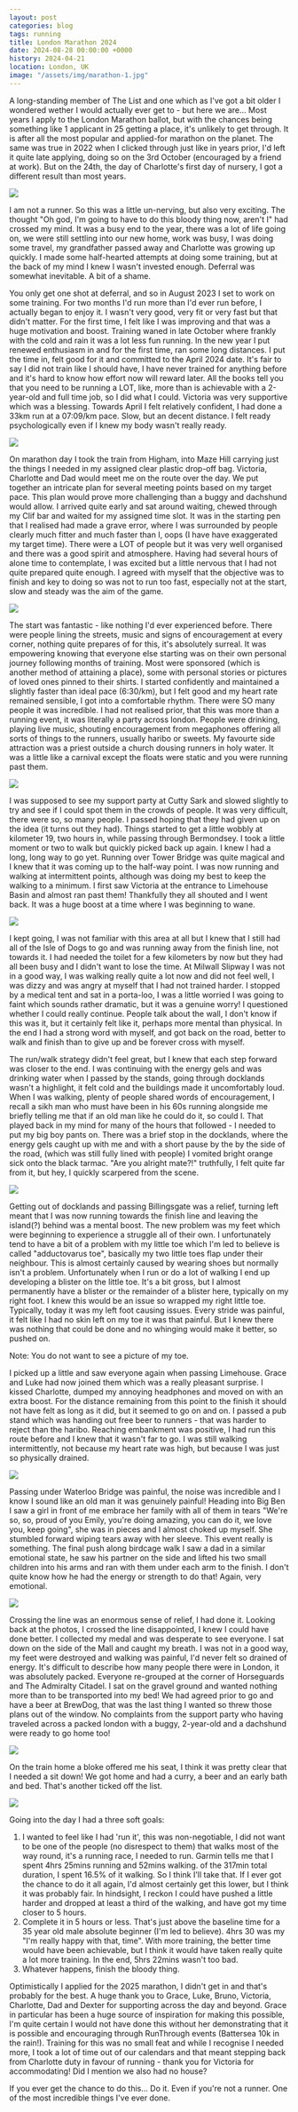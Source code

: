 ```yaml
---
layout: post
categories: blog
tags: running
title: London Marathon 2024
date: 2024-08-28 00:00:00 +0000
history: 2024-04-21
location: London, UK
image: "/assets/img/marathon-1.jpg"
---
```


A long-standing member of The List and one which as I've got a bit older I wondered wether I would actually ever get to - but here we are...  Most years I apply to the London Marathon ballot, but with the chances being something like 1 applicant in 25 getting a place, it's unlikely to get through. It is after all the most popular and applied-for marathon on the planet. The same was true in 2022 when I clicked through just like in years prior, I'd left it quite late applying, doing so on the 3rd October (encouraged by a friend at work). But on the 24th, the day of Charlotte's first day of nursery, I got a different result than most years.

![](/assets/img/marathon-11.jpg)

I am not a runner. So this was a little un-nerving, but also very exciting. The thought "Oh god, I'm going to have to do this bloody thing now, aren't I" had crossed my mind. It was a busy end to the year, there was a lot of life going on, we were still settling into our new home, work was busy, I was doing some travel, my grandfather passed away and Charlotte was growing up quickly. I made some half-hearted attempts at doing some training, but at the back of my mind I knew I wasn't invested enough. Deferral was somewhat inevitable. A bit of a shame. 

You only get one shot at deferral, and so in August 2023 I set to work on some training. For two months I'd run more than I'd ever run before, I actually began to enjoy it. I wasn't very good, very fit or very fast but that didn't matter. For the first time, I felt like I was improving and that was a huge motivation and boost. Training waned in late October where frankly with the cold and rain it was a lot less fun running. In the new year I put renewed enthusiasm in and for the first time, ran some long distances. I put the time in, felt good for it and committed to the April 2024 date. It's fair to say I did not train like I should have, I have never trained for anything before and it's hard to know how effort now will reward later. All the books tell you that you need to be running a LOT, like, more than is achievable with a 2-year-old and full time job, so I did what I could. Victoria was very supportive which was a blessing. Towards April I felt relatively confident, I had done a 33km run at a 07:09/km pace. Slow, but an decent distance. I felt ready psychologically even if I knew my body wasn't really ready.

![](/assets/img/marathon-2.jpg)

On marathon day I took the train from Higham, into Maze Hill carrying just the things I needed in my assigned clear plastic drop-off bag. Victoria, Charlotte and Dad would meet me on the route over the day. We put together an intricate plan for several meeting points based on my target pace. This plan would prove more challenging than a buggy and dachshund would allow. I arrived quite early and sat around waiting, chewed through my Clif bar and waited for my assigned time slot. It was in the starting pen that I realised had made a grave error, where I was surrounded by people clearly much fitter and much faster than I, oops (I have have exaggerated my target time). There were a LOT of people but it was very well organised and there was a good spirit and atmosphere. Having had several hours of alone time to contemplate, I was excited but a little nervous that I had not quite prepared quite enough. I agreed with myself that the objective was to finish and key to doing so was not to run too fast, especially not at the start, slow and steady was the aim of the game. 

![](/assets/img/marathon-3.jpg)

The start was fantastic - like nothing I'd ever experienced before. There were people lining the streets, music and signs of encouragement at every corner, nothing quite prepares of for this, it's absolutely surreal. It was empowering knowing that everyone else starting was on their own personal journey following months of training. Most were sponsored (which is another method of attaining a place), some with personal stories or pictures of loved ones pinned to their shirts. I started confidently and maintained a slightly faster than ideal pace (6:30/km), but I felt good and my heart rate remained sensible, I got into a comfortable rhythm. There were SO many people it was incredible. I had not realised prior, that this was more than a running event, it was literally a party across london. People were drinking, playing live music, shouting encouragement from megaphones offering all sorts of things to the runners, usually haribo or sweets. My favourte side attraction was a priest outside a church dousing runners in holy water. It was a little like a carnival except the floats were static and you were running past them. 

![](/assets/img/marathon-4.jpg)

I was supposed to see my support party at Cutty Sark and slowed slightly to try and see if I could spot them in the crowds of people. It was very difficult, there were so, so many people. I passed hoping that they had given up on the idea (it turns out they had). Things started to get a little wobbly at kilometer 19, two hours in, while passing through Bermondsey. I took a little moment or two to walk but quickly picked back up again. I knew I had a long, long way to go yet. Running over Tower Bridge was quite magical and I knew that it was coming up to the half-way point. I was now running and walking at intermittent points, although was doing my best to keep the walking to a minimum. I first saw Victoria at the entrance to Limehouse Basin and almost ran past them! Thankfully they all shouted and I went back. It was a huge boost at a time where I was beginning to wane. 

![](/assets/img/marathon-5.jpg)

I kept going, I was not familiar with this area at all but I knew that I still had all of the Isle of Dogs to go and was running away from the finish line, not towards it. I had needed the toilet for a few kilometers by now but they had all been busy and I didn't want to lose the time. At Milwall Slipway I was not in a good way, I was walking really quite a lot now and did not feel well, I was dizzy and was angry at myself that I had not trained harder. I stopped by a medical tent and sat in a porta-loo, I was a little worried I was going to faint which sounds rather dramatic, but it was a genuine worry! I questioned whether I could really continue. People talk about the wall, I don't know if this was it, but it certainly felt like it, perhaps more mental than physical. In the end I had a strong word with myself, and got back on the road, better to walk and finish than to give up and be forever cross with myself. 

The run/walk strategy didn't feel great, but I knew that each step forward was closer to the end. I was continuing with the energy gels and was drinking water when I passed by the stands, going through docklands wasn't a highlight, it felt cold and the buildings made it uncomfortably loud. When I was walking, plenty of people shared words of encouragement, I recall a sikh man who must have been in his 60s running alongside me briefly telling me that if an old man like he could do it, so could I. That played back in my mind for many of the hours that followed - I needed to put my big boy pants on. There was a brief stop in the docklands, where the energy gels caught up with me and with a short pause by the by the side of the road, (which was still fully lined with people) I vomited bright orange sick onto the black tarmac. "Are you alright mate?!" truthfully, I felt quite far from it, but hey, I quickly scarpered from the scene. 

![](/assets/img/marathon-6.jpg)

Getting out of docklands and passing Billingsgate was a relief, turning left meant that I was now running towards the finish line and leaving the island(?) behind was a mental boost. The new problem was my feet which were beginning to experience a struggle all of their own. I unfortunately tend to have a bit of a problem with my little toe which I'm led to believe is called "adductovarus toe", basically my two little toes flap under their neighbour. This is almost certainly caused by wearing shoes but normally isn't a problem. Unfortunately when I run or do a lot of walking I end up developing a blister on the little toe. It's a bit gross, but I almost permanently have a blister or the remainder of a blister here, typically on my right foot. I knew this would be an issue so wrapped my right little toe. Typically, today it was my left foot causing issues. Every stride was painful, it felt like I had no skin left on my toe it was that painful. But I knew there was nothing that could be done and no whinging would make it better, so pushed on.  

Note: You do not want to see a picture of my toe.  

I picked up a little and saw everyone again when passing Limehouse. Grace and Luke had now joined them which was a really pleasant surprise. I kissed Charlotte, dumped my annoying headphones and moved on with an extra boost. For the distance remaining from this point to the finish it should not have felt as long as it did, but it seemed to go on and on. I passed a pub stand which was handing out free beer to runners - that was harder to reject than the haribo. Reaching embankment was positive, I had run this route before and I knew that it wasn't far to go. I was still walking intermittently, not because my heart rate was high, but because I was just so physically drained. 

![](/assets/img/marathon-10.jpg)

Passing under Waterloo Bridge was painful, the noise was incredible and I know I sound like an old man it was genuinely painful! Heading into Big Ben I saw a girl in front of me embrace her family with all of them in tears "We're so, so, proud of you Emily, you're doing amazing, you can do it, we love you, keep going", she was in pieces and I almost choked up myself. She stumbled forward wiping tears away with her sleeve. This event really is something. The final push along birdcage walk I saw a dad in a similar emotional state, he saw his partner on the side and lifted his two small children into his arms and ran with them under each arm to the finish. I don't quite know how he had the energy or strength to do that! Again, very emotional. 

![](/assets/img/marathon-7.jpg)

Crossing the line was an enormous sense of relief, I had done it. Looking back at the photos, I crossed the line disappointed, I knew I could have done better. I collected my medal and was desperate to see everyone. I sat down on the side of the Mall and caught my breath. I was not in a good way, my feet were destroyed and walking was painful, I'd never felt so drained of energy. It's difficult to describe how many people there were in London, it was absolutely packed. Everyone re-grouped at the corner of Horseguards and The Admiralty Citadel. I sat on the gravel ground and wanted nothing more than to be transported into my bed! We had agreed prior to go and have a beer at BrewDog, that was the last thing I wanted so threw those plans out of the window. No complaints from the support party who having traveled across a packed london with a buggy, 2-year-old and a dachshund were ready to go home too!

![](/assets/img/marathon-8.jpg)

On the train home a bloke offered me his seat, I think it was pretty clear that I needed a sit down! We got home and had a curry, a beer and an early bath and bed. That's another ticked off the list. 

![](/assets/img/marathon-9.jpg)

Going into the day I had a three soft goals: 
1. I wanted to feel like I had 'run it', this was non-negotiable, I did not want to be one of the people (no disrespect to them) that walks most of the way round, it's a running race, I needed to run. Garmin tells me that I spent 4hrs 25mins running and 52mins walking. of the 317min total duration, I spent 16.5% of it walking. So I think I'll take that. If I ever got the chance to do it all again, I'd almost certainly get this lower, but I think it was probably fair. In hindsight, I reckon I could have pushed a little harder and dropped at least a third of the walking, and have got my time closer to 5 hours. 
2. Complete it in 5 hours or less. That's just above the baseline time for a 35 year old male absolute beginner (I'm led to believe). 4hrs 30 was my "I'm really happy with that, time". With more training, the better time would have been achievable, but I think it would have taken really quite a lot more training. In the end, 5hrs 22mins wasn't too bad.
3. Whatever happens, finish the bloody thing. 

Optimistically I applied for the 2025 marathon, I didn't get in and that's probably for the best. A huge thank you to Grace, Luke, Bruno, Victoria, Charlotte, Dad and Dexter for supporting across the day and beyond. Grace in particular has been a huge source of inspiration for making this possible, I'm quite certain I would not have done this without her demonstrating that it is possible and encouraging through RunThrough events (Battersea 10k in the rain!). Training for this was no small feat and while I recognise I needed more, I took a lot of time out of our calendars and that meant stepping back from Charlotte duty in favour of running - thank you for Victoria for accommodating! Did I mention we also had no house? 

If you ever get the chance to do this... Do it. Even if you're not a runner. One of the most incredible things I've ever done. 
